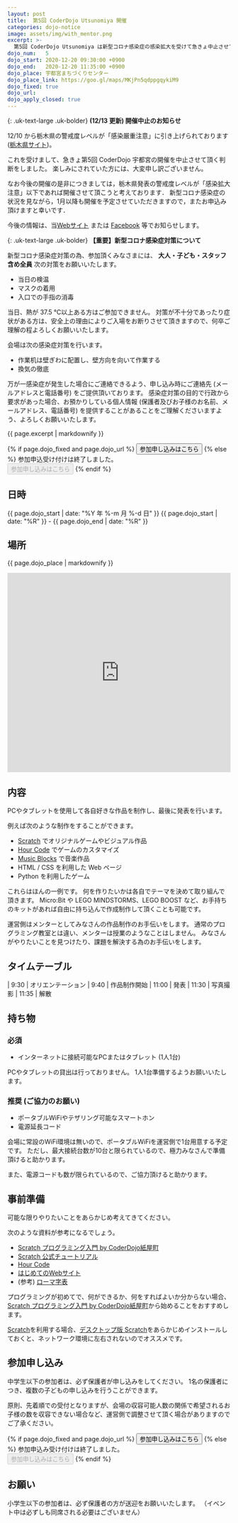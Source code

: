 ```yaml
---
layout: post
title:  第5回 CoderDojo Utsunomiya 開催
categories: dojo-notice
image: assets/img/with_mentor.png
excerpt: >-
  第5回 CoderDojo Utsunomiya は新型コロナ感染症の感染拡大を受けて急きょ中止させて頂きます。
dojo_num:   5
dojo_start: 2020-12-20 09:30:00 +0900
dojo_end:   2020-12-20 11:35:00 +0900
dojo_place: 宇都宮まちづくりセンター
dojo_place_link: https://goo.gl/maps/MKjPn5qdppgqykiM9
dojo_fixed: true
dojo_url:
dojo_apply_closed: true
---
```


<div markdown="1" class="uk-card uk-card-default uk-card-body uk-text-danger">

 {: .uk-text-large .uk-bolder}
**(12/13 更新) 開催中止のお知らせ**

12/10 から栃木県の警戒度レベルが「感染厳重注意」に引き上げられております ([栃木県サイト](http://www.pref.tochigi.lg.jp/e04/welfare/hoken-eisei/kansen/hp/corona_gaiyo.html))。

これを受けまして、急きょ第5回 CoderDojo 宇都宮の開催を中止させて頂く判断をしました。
楽しみにされていた方には、大変申し訳ございません。

なお今後の開催の是非につきましては，栃木県発表の警戒度レベルが「感染拡大注意」以下であれば開催させて頂こうと考えております．
新型コロナ感染症の状況を見ながら，1月以降も開催を予定させていただきますので，またお申込み頂けますと幸いです．

今後の情報は、当[Webサイト](/) または [Facebook](https://www.facebook.com/coderdojo.utsunomiya) 等でお知らせします。
</div>

<div markdown="1" class="uk-card uk-card-default uk-card-body uk-text-danger">

 {: .uk-text-large .uk-bolder}
**【重要】新型コロナ感染症対策について**

新型コロナ感染症対策の為、参加頂くみなさまには、 **大人・子ども・スタッフ含め全員** 次の対策をお願いいたします。

- 当日の検温
- マスクの着用
- 入口での手指の消毒

当日、熱が 37.5 ℃以上ある方はご参加できません。
対策が不十分であったり症状がある方は、安全上の理由によりご入場をお断りさせて頂きますので、何卒ご理解の程よろしくお願いいたします。

会場は次の感染症対策を行います。

- 作業机は壁ぎわに配置し、壁方向を向いて作業する
- 換気の徹底

万が一感染症が発生した場合にご連絡できるよう、申し込み時にご連絡先 (メールアドレスと電話番号) をご提供頂いております。
感染症対策の目的で行政から要求があった場合、お預かりしている個人情報 (保護者及びお子様のお名前、メールアドレス、電話番号) を提供することがあることをご理解くださいますよう、よろしくお願いいたします。

</div>

{{ page.excerpt | markdownify }}

{% if page.dojo_fixed and page.dojo_url %}
<a href="{{ page.dojo_url }}"><button class="uk-button uk-button-primary">参加申し込みはこちら</button></a>
{% else %}
参加申込受け付けは終了しました。<br>
<button class="uk-button uk-button-primary" disabled>参加申し込みはこちら</button>
{% endif %}

## 日時

{{ page.dojo_start | date: "%Y 年 %-m 月 %-d 日" }}
{{ page.dojo_start | date: "%R" }} - {{ page.dojo_end | date: "%R" }}


## 場所

{{ page.dojo_place | markdownify }}

<div class="uk-container">
<iframe src="https://www.google.com/maps/embed?pb=!1m14!1m8!1m3!1d1602.368345526809!2d139.910926!3d36.5604613!3m2!1i1024!2i768!4f13.1!3m3!1m2!1s0x0000000000000000%3A0xa093a5ce5a95813b!2z5a6H6YO95a6u5biCIOOBvuOBoeOBpeOBj-OCiuOCu-ODs-OCv-ODvA!5e0!3m2!1sja!2sjp!4v1591151384244!5m2!1sja!2sjp" width="100%" height="450" frameborder="0" style="border:0;" allowfullscreen="" aria-hidden="false" tabindex="0"></iframe>
</div>


## 内容

PCやタブレットを使用して各自好きな作品を制作し、最後に発表を行います。

例えば次のような制作をすることができます。

* [Scratch][] でオリジナルゲームやビジュアル作品
* [Hour Code][] でゲームのカスタマイズ
* [Music Blocks][] で音楽作品
* HTML / CSS を利用した Web ページ
* Python を利用したゲーム

これらはほんの一例です。
何を作りたいかは各自でテーマを決めて取り組んで頂きます。
Micro:Bit や LEGO MINDSTORMS、LEGO BOOST など、お手持ちのキットがあれば自由に持ち込んで作成制作して頂くことも可能です。


運営側はメンターとしてみなさんの作品制作のお手伝いをします。
通常のプログラミング教室とは違い、メンターは授業のようなことはしません。
みなさんがやりたいことを見つけたり、課題を解決する為のお手伝いをします。

## タイムテーブル

|  9:30 | オリエンテーション
|  9:40 | 作品制作開始
| 11:00 | 発表
| 11:30 | 写真撮影
| 11:35 | 解散


## 持ち物

### 必須

* インターネットに接続可能なPCまたはタブレット (1人1台)

PCやタブレットの貸出は行っておりません。
1人1台準備するようお願いいたします。

### 推奨 (ご協力のお願い)

* ポータブルWiFiやテザリング可能なスマートホン
* 電源延長コード

会場に常設のWiFi環境は無いので、ポータブルWiFiを運営側で1台用意する予定です。
ただし、最大接続台数が10台と限られているので、極力みなさんで準備頂けると助かります。

また、電源コードも数が限られているので、ご協力頂けると助かります。


## 事前準備

可能な限りやりたいことをあらかじめ考えてきてください。

次のような資料が参考になるでしょう。

* [Scratch プログラミング入門 by CoderDojo紙屋町][Kamiya-cho PDF]
* [Scratch 公式チュートリアル][Scratch Tutorial]
* [Hour Code][]
* [はじめてのWebサイト](http://www.coderdojo-hiroshima.com/My_first_website_ja.pdf)
* (参考) [ローマ字表](https://happylilac.net/roman-hyo2.pdf)

プログラミングが初めてで、何ができるか、何をすればよいか分からない場合、[Scratch プログラミング入門 by CoderDojo紙屋町][Kamiya-cho PDF]から始めることをおすすめします。

[Scratch][]を利用する場合、[デスクトップ版 Scratch][Scratch Desktop]をあらかじめインストールしておくと、ネットワーク環境に左右されないのでオススメです。


## 参加申し込み

中学生以下の参加者は、必ず保護者が申し込みをしてください。
1名の保護者につき、複数の子どもの申し込みを行うことができます。

原則、先着順での受付となりますが、会場の収容可能人数の関係で希望されるお子様の数を収容できない場合など、運営側で調整させて頂く場合がありますのでご了承ください。

{% if page.dojo_fixed and page.dojo_url %}
<a href="{{ page.dojo_url }}"><button class="uk-button uk-button-primary">参加申し込みはこちら</button></a>
{% else %}
参加申込み受け付けは終了しました。<br>
<button class="uk-button uk-button-primary" disabled>参加申し込みはこちら</button>
{% endif %}


## お願い

小学生以下の参加者は、必ず保護者の方が送迎をお願いいたします。
（イベント中は必ずしも同席される必要はございません）


[Scratch]: https://scratch.mit.edu/
[Scratch Desktop]: https://scratch.mit.edu/download
[Scratch Tutorial]: https://scratch.mit.edu/ideas
[Hour Code]: https://hourofcode.com/jp/learn
[Music Blocks]: https://musicblocks.sugarlabs.org/
[Kamiya-cho PDF]: https://www.coderdojo-hiroshima.com/wp-content/uploads/2019/01/coderdojo-kamiyacho-beginner.pdf
